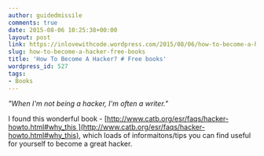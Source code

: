 ```yaml
---
author: guidedmissile
comments: true
date: 2015-08-06 10:25:38+00:00
layout: post
link: https://inlovewithcode.wordpress.com/2015/08/06/how-to-become-a-hacker-free-books/
slug: how-to-become-a-hacker-free-books
title: 'How To Become A Hacker? # Free books'
wordpress_id: 527
tags:
- Books
---
```


_"When I'm not being a hacker, I'm often a writer."_

I found this wonderful book - [http://www.catb.org/esr/faqs/hacker-howto.html#why_this ](http://www.catb.org/esr/faqs/hacker-howto.html#why_this), which loads of informaitons/tips you can find useful for yourself to become a great hacker.
